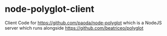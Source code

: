 # node-polyglot-client
Client Code for https://github.com/paoda/node-polyglot which is a NodeJS server which runs alongside https://github.com/beatriceo/polyglot
